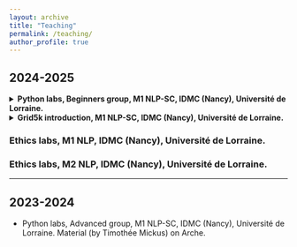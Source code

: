 ```yaml
---
layout: archive
title: "Teaching"
permalink: /teaching/
author_profile: true
---
```


## 2024-2025

<details>
<summary> <b> Python labs, Beginners group, M1 NLP-SC, IDMC (Nancy), Université de Lorraine. </b> </summary>

Materials (all from <a href="https://members.loria.fr/KFort/idmc-nancy-from-2024/">Karën Fort</a> and slightly modified by myself):

<h3> Lecture and lab 0 </h3>
<ul>
<li> Please refer to Karën's website for Lecture and Lab 0.</li>
</ul>

<h3> Lecture and lab 1 - Strings, Control flows and Loops  </h3>
<ul>
<li> <a href="{{ BASE_PATH }}/files/M1_Python4Beg_Lecture1_StringsControlLoop.slides.html"> Lecture 1 </a> </li>
<li> <a href="{{ BASE_PATH }}/files/M1_Python4Beg_TD1-v2.ipynb">Lab 1</a> </li>
</ul>

<h3> Lecture and lab 2 - Lists, tuples, sets and files </h3>
<ul>
<li> <a href="{{ BASE_PATH }}/files/M1_Python4Beg_Lecture2_ListsTuplesSetsFiles.slides.html">Lecture 2</a>, <a href="{{ BASE_PATH }}/_pages/80jours50l.txt">80jours50l file</a> </li>
<li> <a href="{{ BASE_PATH }}/files/M1_Python4Beg_TD2.ipynb">Lab 2</a> </li>
</ul>

<h3> Lecture and lab 3 - dictionaries and functions </h3>
<ul>
<li> <a href="{{ BASE_PATH }}/files/M1_Python4Beg_Lecture3_DicoFunctions.slides.html">Lecture 3</a> </li>
<li> <a href="{{ BASE_PATH }}/files/M1_Python4Beg_TD3.ipynb">Lab 3</a> </li>
</ul>

<h3> Lecture and lab 4 - RECAP WEEK </h3>
<ul>
<li>  <a href="{{ BASE_PATH }}/files/M1_Python4Beg_Lecture4_RecapQuiz.ipynb">Lecture 4 - recap - ipynb format</a> (if you want to answer the questions again), or a pdf version: <a href="{{ BASE_PATH }}/files/Wooclap-answers.pdf">Wooclap export with correct answers</a>  </li>
<li> By Nasser-Eddine Monir: <a href="{{ BASE_PATH }}/files/Practical-Recap-M1-Python.ipynb">Lab 4 - recap</a>, <a href="{{ BASE_PATH }}/files/cognitive_biases.txt">cognitive_biases.txt </a> </li>
</ul>


<h3> Lecture and lab 5 - Modules and complexity </h3>
<ul>
<li>  <a href="{{ BASE_PATH }}/files/M1_Python4Beg_Lecture5_OutsideNotebookModules.slides.html">Lecture 5</a> </li>
</ul>



</details>

<details>
<summary> <b> Grid5k introduction, M1 NLP-SC, IDMC (Nancy), Université de Lorraine.</b> </summary>
<ul>
<li>  <a href="{{ BASE_PATH }}/files/Grid5k_M1TAL.pdf">Slides - theory and essential commands</a> </li>
<li>  <a href="{{ BASE_PATH }}/files/Grid5k_M1TAL_practice.pdf">Slides - practice (your turn)</a> </li>
<li>  <a href="{{ BASE_PATH }}/files/Grid5k_M1TAL_solutions.pdf">Solutions from exercises and setting up the alias</a> </li>
</ul>
</details>

### Ethics labs, M1 NLP, IDMC (Nancy), Université de Lorraine.

### Ethics labs, M2 NLP, IDMC (Nancy), Université de Lorraine.

****

## 2023-2024

- Python labs, Advanced group, M1 NLP-SC, IDMC (Nancy), Université de Lorraine. Material (by Timothée Mickus) on Arche.
